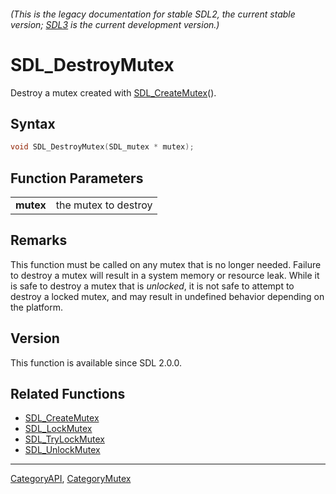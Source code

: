 ###### (This is the legacy documentation for stable SDL2, the current stable version; [SDL3](https://wiki.libsdl.org/SDL3/) is the current development version.)
# SDL_DestroyMutex

Destroy a mutex created with [SDL_CreateMutex](SDL_CreateMutex)().

## Syntax

```c
void SDL_DestroyMutex(SDL_mutex * mutex);

```

## Function Parameters

|               |                      |
| ------------- | -------------------- |
| **mutex**     | the mutex to destroy |

## Remarks

This function must be called on any mutex that is no longer needed. Failure
to destroy a mutex will result in a system memory or resource leak. While
it is safe to destroy a mutex that is _unlocked_, it is not safe to attempt
to destroy a locked mutex, and may result in undefined behavior depending
on the platform.

## Version

This function is available since SDL 2.0.0.

## Related Functions

* [SDL_CreateMutex](SDL_CreateMutex)
* [SDL_LockMutex](SDL_LockMutex)
* [SDL_TryLockMutex](SDL_TryLockMutex)
* [SDL_UnlockMutex](SDL_UnlockMutex)

----
[CategoryAPI](CategoryAPI), [CategoryMutex](CategoryMutex)

